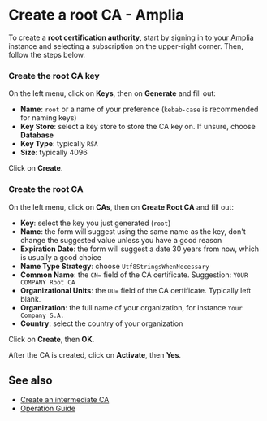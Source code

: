 ﻿# Create a root CA - Amplia

To create a **root certification authority**, start by signing in to your [Amplia](../index.md) instance and selecting a subscription on the upper-right corner. Then,
follow the steps below.

### Create the root CA key

On the left menu, click on **Keys**, then on **Generate** and fill out:

* **Name**: `root` or a name of your preference (`kebab-case` is recommended for naming keys)
* **Key Store**: select a key store to store the CA key on. If unsure, choose **Database**
* **Key Type**: typically `RSA`
* **Size**: typically 4096

Click on **Create**.

### Create the root CA

On the left menu, click on **CAs**, then on **Create Root CA** and fill out:

* **Key**: select the key you just generated (`root`)
* **Name**: the form will suggest using the same name as the key, don't change the suggested value unless you have a good reason
* **Expiration Date**: the form will suggest a date 30 years from now, which is usually a good choice
* **Name Type Strategy**: choose `Utf8StringsWhenNecessary`
* **Common Name**: the `CN=` field of the CA certificate. Suggestion: `YOUR COMPANY Root CA`
* **Organizational Units**: the `OU=` field of the CA certificate. Typically left blank.
* **Organization**: the full name of your organization, for instance `Your Company S.A.`
* **Country**: select the country of your organization

Click on **Create**, then **OK**.

After the CA is created, click on **Activate**, then **Yes**.

## See also

* [Create an intermediate CA](create-intermediate-ca.md)
* [Operation Guide](index.md)
